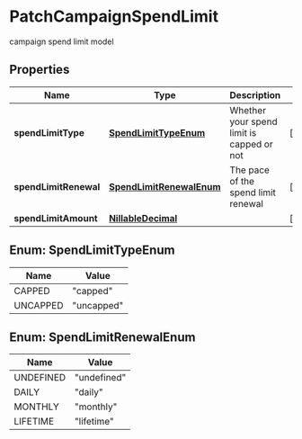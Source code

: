 

# PatchCampaignSpendLimit

campaign spend limit model

## Properties

| Name | Type | Description | Notes |
|------------ | ------------- | ------------- | -------------|
|**spendLimitType** | [**SpendLimitTypeEnum**](#SpendLimitTypeEnum) | Whether your spend limit is capped or not |  [optional] |
|**spendLimitRenewal** | [**SpendLimitRenewalEnum**](#SpendLimitRenewalEnum) | The pace of the spend limit renewal |  [optional] |
|**spendLimitAmount** | [**NillableDecimal**](NillableDecimal.md) |  |  [optional] |



## Enum: SpendLimitTypeEnum

| Name | Value |
|---- | -----|
| CAPPED | &quot;capped&quot; |
| UNCAPPED | &quot;uncapped&quot; |



## Enum: SpendLimitRenewalEnum

| Name | Value |
|---- | -----|
| UNDEFINED | &quot;undefined&quot; |
| DAILY | &quot;daily&quot; |
| MONTHLY | &quot;monthly&quot; |
| LIFETIME | &quot;lifetime&quot; |



